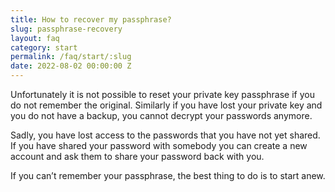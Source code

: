 ```yaml
---
title: How to recover my passphrase?
slug: passphrase-recovery
layout: faq
category: start
permalink: /faq/start/:slug
date: 2022-08-02 00:00:00 Z
---
```

Unfortunately it is not possible to reset your private key passphrase if you do not remember the original. 
Similarly if you have lost your private key and you do not have a backup, you cannot decrypt your passwords anymore.

Sadly, you have lost access to the passwords that you have not yet shared. If you have shared your password with 
somebody you can create a new account and ask them to share your password back with you.

If you can’t remember your passphrase, the best thing to do is to start anew.
